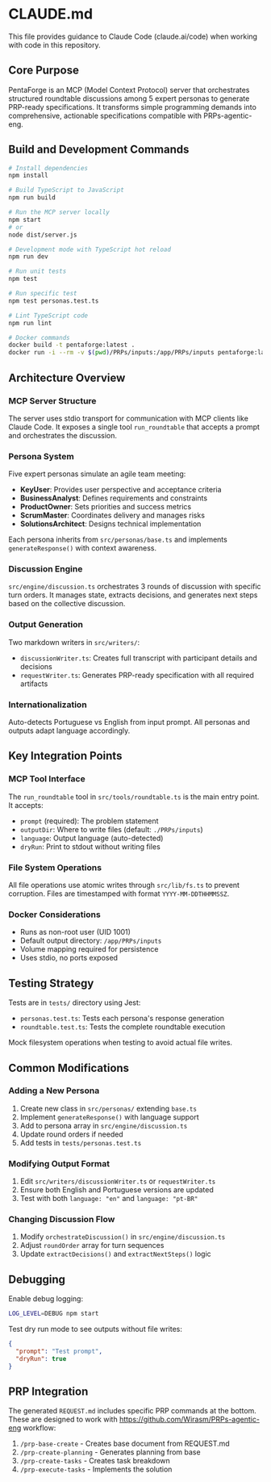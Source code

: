 # CLAUDE.md

This file provides guidance to Claude Code (claude.ai/code) when working with code in this repository.

## Core Purpose

PentaForge is an MCP (Model Context Protocol) server that orchestrates structured roundtable discussions among 5 expert personas to generate PRP-ready specifications. It transforms simple programming demands into comprehensive, actionable specifications compatible with PRPs-agentic-eng.

## Build and Development Commands

```bash
# Install dependencies
npm install

# Build TypeScript to JavaScript
npm run build

# Run the MCP server locally
npm start
# or
node dist/server.js

# Development mode with TypeScript hot reload
npm run dev

# Run unit tests
npm test

# Run specific test
npm test personas.test.ts

# Lint TypeScript code
npm run lint

# Docker commands
docker build -t pentaforge:latest .
docker run -i --rm -v $(pwd)/PRPs/inputs:/app/PRPs/inputs pentaforge:latest
```

## Architecture Overview

### MCP Server Structure
The server uses stdio transport for communication with MCP clients like Claude Code. It exposes a single tool `run_roundtable` that accepts a prompt and orchestrates the discussion.

### Persona System
Five expert personas simulate an agile team meeting:
- **KeyUser**: Provides user perspective and acceptance criteria
- **BusinessAnalyst**: Defines requirements and constraints
- **ProductOwner**: Sets priorities and success metrics
- **ScrumMaster**: Coordinates delivery and manages risks
- **SolutionsArchitect**: Designs technical implementation

Each persona inherits from `src/personas/base.ts` and implements `generateResponse()` with context awareness.

### Discussion Engine
`src/engine/discussion.ts` orchestrates 3 rounds of discussion with specific turn orders. It manages state, extracts decisions, and generates next steps based on the collective discussion.

### Output Generation
Two markdown writers in `src/writers/`:
- `discussionWriter.ts`: Creates full transcript with participant details and decisions
- `requestWriter.ts`: Generates PRP-ready specification with all required artifacts

### Internationalization
Auto-detects Portuguese vs English from input prompt. All personas and outputs adapt language accordingly.

## Key Integration Points

### MCP Tool Interface
The `run_roundtable` tool in `src/tools/roundtable.ts` is the main entry point. It accepts:
- `prompt` (required): The problem statement
- `outputDir`: Where to write files (default: `./PRPs/inputs`)
- `language`: Output language (auto-detected)
- `dryRun`: Print to stdout without writing files

### File System Operations
All file operations use atomic writes through `src/lib/fs.ts` to prevent corruption. Files are timestamped with format `YYYY-MM-DDTHHMMSSZ`.

### Docker Considerations
- Runs as non-root user (UID 1001)
- Default output directory: `/app/PRPs/inputs`
- Volume mapping required for persistence
- Uses stdio, no ports exposed

## Testing Strategy

Tests are in `tests/` directory using Jest:
- `personas.test.ts`: Tests each persona's response generation
- `roundtable.test.ts`: Tests the complete roundtable execution

Mock filesystem operations when testing to avoid actual file writes.

## Common Modifications

### Adding a New Persona
1. Create new class in `src/personas/` extending `base.ts`
2. Implement `generateResponse()` with language support
3. Add to persona array in `src/engine/discussion.ts`
4. Update round orders if needed
5. Add tests in `tests/personas.test.ts`

### Modifying Output Format
1. Edit `src/writers/discussionWriter.ts` or `requestWriter.ts`
2. Ensure both English and Portuguese versions are updated
3. Test with both `language: "en"` and `language: "pt-BR"`

### Changing Discussion Flow
1. Modify `orchestrateDiscussion()` in `src/engine/discussion.ts`
2. Adjust `roundOrder` array for turn sequences
3. Update `extractDecisions()` and `extractNextSteps()` logic

## Debugging

Enable debug logging:
```bash
LOG_LEVEL=DEBUG npm start
```

Test dry run mode to see outputs without file writes:
```json
{
  "prompt": "Test prompt",
  "dryRun": true
}
```

## PRP Integration

The generated `REQUEST.md` includes specific PRP commands at the bottom. These are designed to work with https://github.com/Wirasm/PRPs-agentic-eng workflow:

1. `/prp-base-create` - Creates base document from REQUEST.md
2. `/prp-create-planning` - Generates planning from base
3. `/prp-create-tasks` - Creates task breakdown
4. `/prp-execute-tasks` - Implements the solution